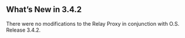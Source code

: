
## What’s New in 3.4.2

There were no modifications to the Relay Proxy in conjunction with O.S. Release 3.4.2.